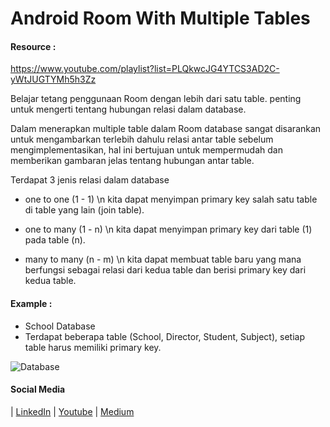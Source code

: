 # Android Room With Multiple Tables

#### Resource :
https://www.youtube.com/playlist?list=PLQkwcJG4YTCS3AD2C-yWtJUGTYMh5h3Zz

Belajar tetang penggunaan Room dengan lebih dari satu table.
penting untuk mengerti tentang hubungan relasi dalam database.

Dalam menerapkan multiple table dalam Room database sangat disarankan untuk mengambarkan terlebih dahulu relasi antar table sebelum mengimplementasikan, hal ini bertujuan untuk mempermudah dan memberikan gambaran jelas tentang hubungan antar table.

Terdapat 3 jenis relasi dalam database
  - one to one (1 - 1) \n kita dapat menyimpan primary key salah satu table di table yang lain (join table).

  - one to many (1 - n) \n kita dapat menyimpan primary key dari table (1) pada table (n).

  - many to many (n - m) \n kita dapat membuat table baru yang mana berfungsi sebagai relasi dari kedua table dan berisi primary key dari kedua table.

#### Example :

- School Database
- Terdapat beberapa table (School, Director, Student, Subject), setiap table harus memiliki primary key.

![Database](https://i.ibb.co/RBx5h8w/Room-Relation.jpg)

#### Social Media
| [LinkedIn](https://www.linkedin.com/in/renalsa18/) | [Youtube](https://www.youtube.com/channel/UCU9kq_235U9rEYT6v6DE_tQ?view_as=subscriber) | [Medium](https://renaldysabdo.medium.com)
